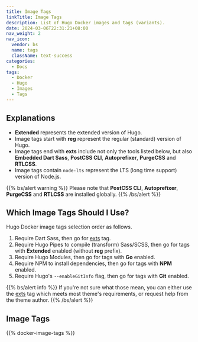```yaml
---
title: Image Tags
linkTitle: Image Tags
description: List of Hugo Docker images and tags (variants).
date: 2024-03-06T22:31:21+08:00
nav_weight: 2
nav_icon:
  vendor: bs
  name: tags
  className: text-success
categories:
  - Docs
tags:
  - Docker
  - Hugo
  - Images
  - Tags
---
```


## Explanations

- **Extended** represents the extended version of Hugo.
- Image tags start with **reg** represent the regular (standard) version of Hugo.
- Image tags end with **exts** include not only the tools listed below, but also **Embedded Dart Sass**, **PostCSS CLI**, **Autoprefixer**, **PurgeCSS** and **RTLCSS**.
- Image tags contain `node-lts` represent the LTS (long time support) version of Node.js.

{{% bs/alert warning %}}
Please note that **PostCSS CLI**, **Autoprefixer**, **PurgeCSS** and **RTLCSS** are installed globally.
{{% /bs/alert %}}

## Which Image Tags Should I Use?

Hugo Docker image tags selection order as follows.

1. Require Dart Sass, then go for [exts](#exts) tag.
1. Require Hugo Pipes to compile (transform) Sass/SCSS, then go for tags with **Extended** enabled (without **reg** prefix).
1. Require Hugo Modules, then go for tags with **Go** enabled.
1. Require NPM to install dependencies, then go for tags with **NPM** enabled.
1. Require Hugo's `--enableGitInfo` flag, then go for tags with **Git** enabled.

{{% bs/alert info %}}
If you're not sure what those mean, you can either use the [exts](#exts) tag which meets most theme's requirements, or request help from the theme author.
{{% /bs/alert %}}

## Image Tags

{{% docker-image-tags %}}
